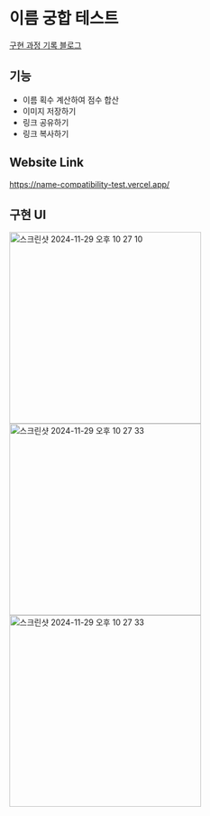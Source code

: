 # 이름 궁합 테스트

[구현 과정 기록 블로그](https://velog.io/@ewaterbin/%EC%B6%94%EC%96%B5%EC%9D%98-%EC%9D%B4%EB%A6%84-%EA%B6%81%ED%95%A9-%EA%B3%84%EC%82%B0%ED%95%B4%EC%A3%BC%EB%8A%94-%EC%84%9C%EB%B9%84%EC%8A%A4%EB%A5%BC-%EB%A7%8C%EB%93%A4%EC%96%B4-%EB%B3%B4%EC%95%98%EB%8B%A4)

## 기능 
- 이름 획수 계산하여 점수 합산
- 이미지 저장하기
- 링크 공유하기
- 링크 복사하기 

## Website Link 
https://name-compatibility-test.vercel.app/

## 구현 UI 

<div style="diplay:flex">
<img width="340" alt="스크린샷 2024-11-29 오후 10 27 10" src="https://github.com/user-attachments/assets/51b26ee8-dbe0-489e-b82c-2da55b0e1f42">
<img width="340" alt="스크린샷 2024-11-29 오후 10 27 33" src="https://github.com/user-attachments/assets/d817f6b9-9c31-4af1-b066-62f2d70b36f2">
<img width="340" alt="스크린샷 2024-11-29 오후 10 27 33" src="https://github.com/user-attachments/assets/4c99cd60-fb4a-43a7-a96a-ea785e2c2b68">
</div>


